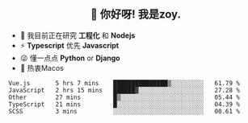 <h2 align="center">👋 你好呀! 我是zoy.</h2>

- 🌱 我目前正在研究 **工程化** 和 **Nodejs**
- ⚡ **Typescript** 优先 **Javascript**
- 😜 懂一点点 **Python** or **Django**
- 🚀 热衷Macos





<!--
**l-zoy/l-zoy** is a ✨ _special_ ✨ repository because its `README.md` (this file) appears on your GitHub profile.

Here are some ideas to get you started:

- 🔭 I’m currently working on ...
- 🌱 I’m currently learning ...
- 👯 I’m looking to collaborate on ...
- 🤔 I’m looking for help with ...
- 💬 Ask me about ...
- 📫 How to reach me: ...
- 😄 Pronouns: ...
- ⚡ Fun fact: ...
-->

<!--START_SECTION:waka-->
```text
Vue.js       5 hrs 7 mins    ███████████████▒░░░░░░░░░   61.79 % 
JavaScript   2 hrs 15 mins   ██████▓░░░░░░░░░░░░░░░░░░   27.28 % 
Other        27 mins         █▒░░░░░░░░░░░░░░░░░░░░░░░   05.44 % 
TypeScript   21 mins         █░░░░░░░░░░░░░░░░░░░░░░░░   04.39 % 
SCSS         3 mins          ░░░░░░░░░░░░░░░░░░░░░░░░░   00.61 % 
```
<!--END_SECTION:waka-->
